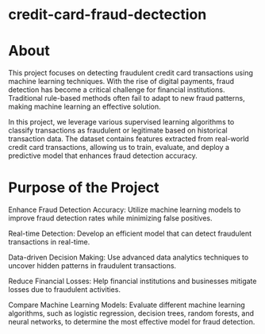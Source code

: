 # credit-card-fraud-dectection
# About 
This project focuses on detecting fraudulent credit card transactions using machine learning techniques. With the rise of digital payments, fraud detection has become a critical challenge for financial institutions. Traditional rule-based methods often fail to adapt to new fraud patterns, making machine learning an effective solution.

In this project, we leverage various supervised learning algorithms to classify transactions as fraudulent or legitimate based on historical transaction data. The dataset contains features extracted from real-world credit card transactions, allowing us to train, evaluate, and deploy a predictive model that enhances fraud detection accuracy.

 # Purpose of the Project
Enhance Fraud Detection Accuracy: Utilize machine learning models to improve fraud detection rates while minimizing false positives.

Real-time Detection: Develop an efficient model that can detect fraudulent transactions in real-time.

Data-driven Decision Making: Use advanced data analytics techniques to uncover hidden patterns in fraudulent transactions.

Reduce Financial Losses: Help financial institutions and businesses mitigate losses due to fraudulent activities.

Compare Machine Learning Models: Evaluate different machine learning algorithms, such as logistic regression, decision trees, random forests, and neural networks, to determine the most effective model for fraud detection.
